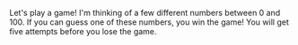 Let's play a game! I'm thinking of a few different numbers between 0 and 100. If you can guess one of these numbers, you win the game! You will get five attempts before you lose the game.
